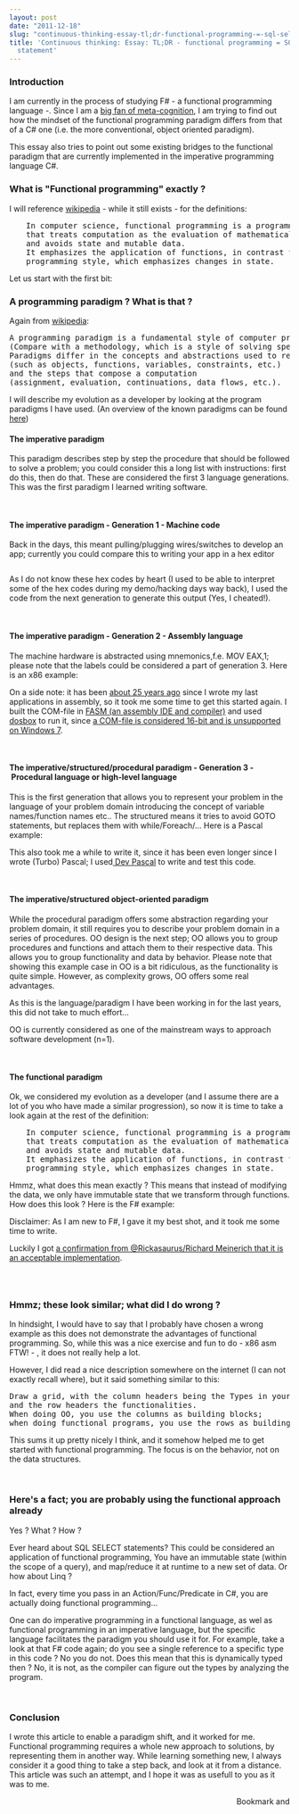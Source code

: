```yaml
---
layout: post
date: "2011-12-18"
slug: "continuous-thinking-essay-tl;dr-functional-programming-=-sql-select-statement"
title: 'Continuous thinking: Essay: TL;DR - functional programming = SQL SELECT
  statement'
---
```


<h3>Introduction</h3>
<p>I am currently in the process of studying F# - a functional programming language -.&nbsp;Since I am a <a href="http://www.corebvba.be/blog/post/Essay-the-duality-of-knowledge.aspx">big fan of meta-cognition</a>, I am trying to find out how the mindset of the functional programming paradigm differs from that of a C# one (i.e. the more conventional, object oriented paradigm).</p>
<p>This essay also tries to point out some existing bridges to the functional paradigm that are currently implemented in the imperative programming language C#.</p>
<h3>What is "Functional programming" exactly ?</h3>
<p>I will reference <a href="http://en.wikipedia.org/wiki/Functional_programming" target="_blank">wikipedia</a>&nbsp;- while it still exists - for the definitions:</p>
<pre style="padding-left: 30px; ">In computer science, functional programming is a programming paradigm&nbsp;
that treats computation as the evaluation of mathematical functions 
and avoids state and mutable data. 
It emphasizes the application of functions, in contrast to the imperative&nbsp;
programming style, which emphasizes changes in state.</pre>
<p>Let us start with the first bit:</p>
<p></p>
<h3>A programming paradigm ? What is that ?</h3>
<p>Again from <a href="http://en.wikipedia.org/wiki/Programming_paradigm" target="_blank">wikipedia</a>:</p>
<pre>A programming paradigm is a fundamental style of computer programming.&nbsp;
(Compare with a methodology, which is a style of solving specific software&nbsp;engineering problems.) 
Paradigms differ in the concepts and abstractions used to represent the elements of a program 
(such as objects, functions, variables, constraints, etc.) 
and the steps that compose a computation 
(assignment, evaluation, continuations, data flows, etc.).</pre>
<p>I will describe my evolution as a developer by looking at the program paradigms I have used. (An overview of the known paradigms can be found <a href="http://en.wikipedia.org/wiki/Comparison_of_programming_paradigms" target="_blank">here</a>)</p>
<h4>The imperative paradigm</h4>
<p>This paradigm describes step by step the procedure that should be followed to solve a problem; you could consider this a long list with instructions: first do this, then do that. These are considered the first 3 language generations. This was the first paradigm I learned writing software.</p>
<p>&nbsp;</p>
<h4>The&nbsp;imperative paradigm -&nbsp;Generation 1 -&nbsp;Machine code</h4>
<p>Back in the days, this meant pulling/plugging wires/switches to develop an app; currently you could compare this to writing your app in a hex editor</p>
<p><img src="http://www.corebvba.be/blog/image.axd?picture=2011%2f12%2fhex.png" alt="" /></p>
<p>As I do not know these hex codes by heart (I used to be able to interpret some of the hex codes during my demo/hacking days way back), I used the code from the next generation to generate this output (Yes, I cheated!).</p>
<p>&nbsp;</p>
<h4>The&nbsp;imperative paradigm -&nbsp;Generation 2 - Assembly language</h4>
<p>The machine hardware is abstracted using mnemonics,f.e. MOV EAX,1; please note that the labels could be considered a part of generation 3. Here is an x86 example:</p>
<p>
<script src="https://gist.github.com/1493152.js?file=1.essay.asm"></script>
</p>
<p>On a side note: it has been <a href="http://pouet.net/prod.php?which=8765">about 25 years ago</a> since I wrote my last applications in assembly, so it took me some time to get this started again. I built the COM-file in <a href="http://flatassembler.net/" target="_blank">FASM (an assembly IDE and compiler)</a> and used <a href="http://www.dosbox.com/" target="_blank">dosbox</a> to run it, since <a href="http://en.wikipedia.org/wiki/COM_file" target="_blank">a COM-file is considered 16-bit and is unsupported on Windows 7</a>.</p>
<p>&nbsp;</p>
<h4>The&nbsp;imperative/structured/procedural&nbsp;paradigm -&nbsp;Generation 3 -&nbsp;Procedural language or high-level language</h4>
<p>This is the first generation that allows you to represent your problem in the language of your problem domain introducing the concept of variable names/function names etc.. The structured means it tries to avoid GOTO statements, but replaces them with while/Foreach/... Here is a Pascal example:&nbsp;</p>
<p>
<script src="https://gist.github.com/1493152.js?file=2.essay.pas"></script>
</p>
<p>This also took me a while to write it, since it has been even longer since I wrote (Turbo) Pascal; I used<a href="http://www.bloodshed.net/devpascal.html" target="_blank"> Dev Pascal</a> to write and test this code.</p>
<p>&nbsp;</p>
<h4>The&nbsp;imperative/structured&nbsp;object-oriented paradigm</h4>
<p>While the procedural paradigm offers some abstraction regarding your problem domain, it still requires you to describe your problem domain in a series of procedures. OO design is the next step; OO allows you to group procedures and functions and attach them to their respective data. This allows you to group functionality and data by behavior. Please note that showing this example case in OO is a bit ridiculous, as the functionality is quite simple. However, as complexity grows, OO offers some real advantages.</p>
<p>
<script src="https://gist.github.com/1493152.js?file=3.essay.cs"></script>
</p>
<p>As this is the language/paradigm I have been working in for the last years, this did not take to much effort...</p>
<p>OO is currently considered as one of the mainstream ways to approach software development (n=1).</p>
<p>&nbsp;</p>
<h4>The functional paradigm</h4>
<p>Ok, we considered my evolution as a developer (and I assume there are a lot of you who have made a similar progression), so now it is time to take a look again at the rest of the definition:</p>
<pre style="padding-left: 30px; ">In computer science, functional programming is a programming paradigm&nbsp;
that treats computation as the evaluation of mathematical functions 
and avoids state and mutable data. 
It emphasizes the application of functions, in contrast to the imperative&nbsp;
programming style, which emphasizes changes in state.</pre>
<p>Hmmz, what does this mean exactly ? This means that instead of modifying the data, we only have immutable state that we transform through functions. How does this look ? Here is the F# example:</p>
<p>
<script src="https://gist.github.com/1493152.js?file=essay.fs"></script>
</p>
<p>Disclaimer: As I am new to F#, I gave it my best shot, and it&nbsp;took me some time to write.</p>
<p>Luckily I got <a href="https://twitter.com/#!/rickasaurus/status/148780837368901633" target="_blank">a confirmation from @Rickasaurus/Richard Meinerich that it is an acceptable implementation</a>.</p>
<h3><br /></h3>
<h3>Hmmz; these look similar; what did I do wrong ?</h3>
<p>In hindsight, I would have to say that I probably have chosen a wrong example as this does not demonstrate the advantages of functional programming. So, while this was a nice exercise and fun to do - x86 asm FTW! - , it does not really help a lot.</p>
<p>However, I did read a nice description somewhere on the internet (I can not exactly recall where), but it said something similar to this:</p>
<pre>Draw a grid, with the column headers being the Types in your problem, 
and the row headers the functionalities. 
When doing OO, you use the columns as building blocks;
when doing functional programs, you use the rows as building blocks</pre>
<p>This sums it up pretty nicely I think, and it somehow helped me to get started with functional programming. The focus is on the behavior, not on the data structures.</p>
<p>&nbsp;</p>
<h3>Here's a fact; you are probably using the functional approach already</h3>
<p>Yes ? What ? How ?</p>
<p>Ever heard about SQL SELECT statements? This could be considered an application of functional programming, You have an immutable state (within the scope of a query), and map/reduce it at runtime to a new set of data. Or how about Linq ?</p>
<p>In fact, every time you pass in an Action/Func/Predicate in C#, you are actually doing functional programming...&nbsp;</p>
<p>One can do imperative programming in a functional language, as wel as functional programming in an imperative language, but the specific language facilitates the paradigm you should use it for. For example, take a look at that F# code again; do you see a single reference to a specific type in this code ? No you do not. Does this mean that this is dynamically typed then ? No, it is not, as the compiler can figure out the types by analyzing the program.</p>
<p>&nbsp;</p>
<h3>Conclusion</h3>
<p>I wrote this article to enable a paradigm shift, and it worked for me. Functional programming requires a whole new approach to solutions, by representing them in another way. While learning something new, I always consider it a good thing to take a step back, and look at it from a distance. This article was such an attempt, and I hope it was as usefull to you as it was to me.</p><div style="text-align:right"><a class="addthis_button" href="http://www.addthis.com/bookmark.php?v=250&amp;pub=xa-4aec37702e3161d4"><img src="http://s7.addthis.com/static/btn/v2/lg-share-en.gif" width="125" height="16" alt="Bookmark and Share" style="border:0"/></a><script type="text/javascript" src="http://s7.addthis.com/js/250/addthis_widget.js#pub=xa-4aec37702e3161d4"></script></div>
